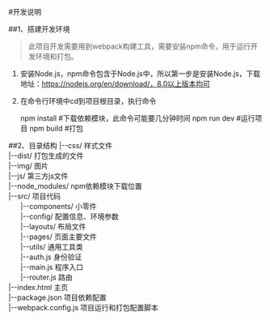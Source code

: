 #开发说明

##1、搭建开发环境
> 此项目开发需要用到webpack构建工具，需要安装npm命令，用于运行开发环境和打包。

1. 安装Node.js，npm命令包含于Node.js中，所以第一步是安装Node.js，下载地址：https://nodejs.org/en/download/，8.0以上版本均可

2. 在命令行环境中cd到项目根目录，执行命令

	npm install #下载依赖模块，此命令可能要几分钟时间
	npm run dev #运行项目
	npm build   #打包

##2、目录结构
|--css/  样式文件<br>
|--dist/ 打包生成的文件<br>
|--img/  图片<br>
|--js/   第三方js文件<br>
|--node_modules/  npm依赖模块下载位置<br>
|--src/  项目代码<br>
&nbsp;&nbsp;&nbsp;&nbsp;&nbsp;&nbsp;|--components/  小零件<br>
&nbsp;&nbsp;&nbsp;&nbsp;&nbsp;&nbsp;|--config/      配置信息、环境参数<br>
&nbsp;&nbsp;&nbsp;&nbsp;&nbsp;&nbsp;|--layouts/     布局文件<br>
&nbsp;&nbsp;&nbsp;&nbsp;&nbsp;&nbsp;|--pages/       页面主要文件<br>
&nbsp;&nbsp;&nbsp;&nbsp;&nbsp;&nbsp;|--utils/      通用工具类<br>
&nbsp;&nbsp;&nbsp;&nbsp;&nbsp;&nbsp;|--auth.js 身份验证<br>
&nbsp;&nbsp;&nbsp;&nbsp;&nbsp;&nbsp;|--main.js 程序入口<br>
&nbsp;&nbsp;&nbsp;&nbsp;&nbsp;&nbsp;|--router.js 路由<br>
|--index.html 主页<br>
|--package.json 项目依赖配置<br>
|--webpack.config.js 项目运行和打包配置脚本<br>

